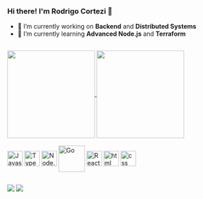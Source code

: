 ### Hi there! I'm Rodrigo Cortezi 👋

- 🔭 I’m currently working on **Backend** and **Distributed Systems**
- 🌱 I’m currently learning **Advanced Node.js** and **Terraform**

##


<a href="https://github.com/rodrigovcortezi">
  <img align="center" height="200" src="https://github-readme-stats-murex-xi-61.vercel.app/api?username=rodrigovcortezi&include_all_commits=true&show_icons=true&line_height=28&hide=stars&theme=aura&custom_title=Rodrigo%20Cortezi's%20GitHub%20Stats&card_width=200px" />
</a>
<a href="https://github.com/rodrigovcortezi">
  <img align="center" height="200" src="https://github-readme-stats-murex-xi-61.vercel.app/api/top-langs/?username=rodrigovcortezi&theme=aura&layout=compact&hide_progress=true&langs_count=8&hide=html,css,vue,java,ruby&card_width=200px" />
</a>

<div style="display: inline_block"><br>
  <img align="center" alt="Javascript" height="35" src="https://cdn.jsdelivr.net/gh/devicons/devicon/icons/javascript/javascript-original.svg" />
  <img align="center" alt="Typescript" height="35" src="https://cdn.jsdelivr.net/gh/devicons/devicon/icons/typescript/typescript-original.svg" />
  <img align="center" alt="Node.JS" height="35" src="https://cdn.jsdelivr.net/gh/devicons/devicon/icons/nodejs/nodejs-original.svg" />
  <img align="center" alt="Go" height="60" src="https://cdn.jsdelivr.net/gh/devicons/devicon/icons/go/go-original-wordmark.svg" />
  <img align="center" alt="React" height="35" src="https://cdn.jsdelivr.net/gh/devicons/devicon/icons/react/react-original.svg" />
  <img align="center" alt="html" height="35" src="https://cdn.jsdelivr.net/gh/devicons/devicon/icons/html5/html5-original.svg" />
  <img align="center" alt="css" height="35" src="https://cdn.jsdelivr.net/gh/devicons/devicon/icons/css3/css3-original.svg" />
</div>

##

<div>
  <a href="https://www.linkedin.com/in/rodrigo-cortezi" target="_blank"><img src="https://img.shields.io/badge/-LinkedIn-%230077B5?style=for-the-badge&logo=linkedin&logoColor=white" target="_blank"></a>
  <a href = "mailto:rodrigovcortezi@gmail.com"><img src="https://img.shields.io/badge/-Gmail-%23333?style=for-the-badge&logo=gmail&logoColor=white" target="_blank"></a>
</div>
